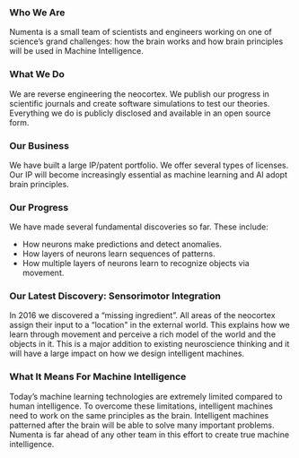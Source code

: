 ### Who We Are

Numenta is a small team of scientists and engineers working on one of science’s
grand challenges: how the brain works and how brain principles will be used in
Machine Intelligence.

### What We Do

We are reverse engineering the neocortex. We publish our progress in scientific
journals and create software simulations to test our theories. Everything we do
is publicly disclosed and available in an open source form.

### Our Business

We have built a large IP/patent portfolio. We offer several types of licenses.
Our IP will become increasingly essential as machine learning and AI adopt brain
principles.

### Our Progress

We have made several fundamental discoveries so far. These include:

- How neurons make predictions and detect anomalies.
- How layers of neurons learn sequences of patterns.
- How multiple layers of neurons learn to recognize objects via movement.

### Our Latest Discovery: Sensorimotor Integration

In 2016 we discovered a “missing ingredient”. All areas of the neocortex assign
their input to a “location" in the external world. This explains how we learn
through movement and perceive a rich model of the world and the objects in it.
This is a major addition to existing neuroscience thinking and it will have a
large impact on how we design intelligent machines.

### What It Means For Machine Intelligence

Today’s machine learning technologies are extremely limited compared to human
intelligence. To overcome these limitations, intelligent machines need to work
on the same principles as the brain. Intelligent machines patterned after the
brain will be able to solve many important problems. Numenta is far ahead of any
other team in this effort to create true machine intelligence.
